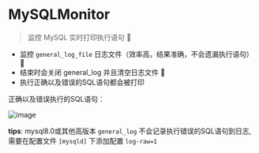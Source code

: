 #  MySQLMonitor
> 监控 MySQL 实时打印执行语句 🤖️

- 监控 `general_log_file` 日志文件（效率高，结果准确，不会遗漏执行语句） 🚀
- 结束时会关闭 general_log 并且清空日志文件 🙈
- 执行正确以及错误的SQL语句都会被打印

正确以及错误执行的SQL语句：

![image](https://user-images.githubusercontent.com/26270009/124460050-74076380-ddc1-11eb-8a09-136a3f8e4279.png)

**tips**: 
  mysql8.0或其他高版本 `general_log` 不会记录执行错误的SQL语句到日志,需要在配置文件 `[mysqld]` 下添加配置 `log-raw=1`
